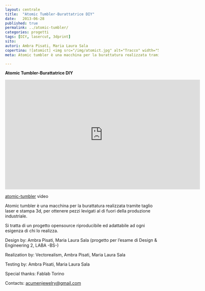 ```yaml
---
layout: centrale
title:  "Atomic Tumbler-Burattatrice DIY"
date:   2013-06-28
published: true
permalink: ../atomic-tumbler/
categories: progetti
tags: [DIY, lasercut, 3dprint]
sito:
autori: Ambra Pisati, Maria Laura Sala
copertina: ![atomict] <img src="/img/atomict.jpg" alt="Tracco" width="500" height="333">
meta: Atomic tumbler è una macchina per la burattatura realizzata tramite taglio laser e stampa 3d, per ottenere pezzi levigati al di fuori della produzione industriale.

---
```

**Atomic Tumbler-Burattatrice DIY**

<iframe src="https://www.youtube.com/6n8QxyOTFD4" width="640" height="360" frameborder="0" webkitallowfullscreen mozallowfullscreen allowfullscreen></iframe>
<p><a href="https://www.youtube.com/watch?v=6n8QxyOTFD4">atomic-tumbler</a> video


Atomic tumbler è una macchina per la burattatura realizzata tramite taglio laser e stampa 3d, per ottenere pezzi levigati al di fuori della produzione industriale.

Si tratta di un progetto opensource riproducibile ed adattabile ad ogni esigenza di chi lo realizza.


Design by: Ambra Pisati, Maria Laura Sala (progetto per l’esame di Design & Engineering 2, LABA -BS-)

Realization by: Vectorealism, Ambra Pisati, Maria Laura Sala

Testing by: Ambra Pisati, Maria Laura Sala

Special thanks: Fablab Torino

Contacts: acumenjewelry@gmail.com

